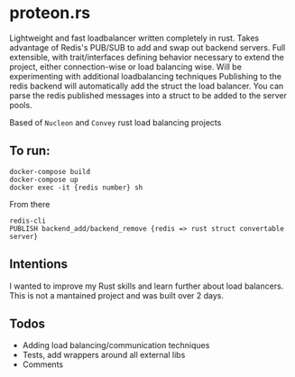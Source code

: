 # proteon.rs


Lightweight and fast loadbalancer written completely in rust. Takes advantage of Redis's PUB/SUB to add and swap out backend servers.
Full extensible, with trait/interfaces defining behavior necessary to extend the project, either connection-wise or load balancing wise. Will be experimenting with additional loadbalancing techniques
Publishing to the redis backend will automatically add the struct the load balancer. You can parse the redis published messages into a struct to be added to the server pools.

Based of `Nucleon` and `Convey` rust load balancing projects


## To run:
```
docker-compose build
docker-compose up
docker exec -it {redis number} sh
```

From there
```
redis-cli
PUBLISH backend_add/backend_remove {redis => rust struct convertable server}
```

## Intentions
I wanted to improve my Rust skills and learn further about load balancers. This is not a mantained project and was built over 2 days.

## Todos
- Adding load balancing/communication techniques
- Tests, add wrappers around all external libs
- Comments